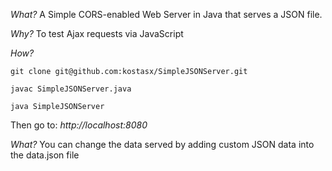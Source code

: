 *What?* A Simple CORS-enabled Web Server in Java that serves a JSON file. 

*Why?* To test Ajax requests via JavaScript

*How?* 

`git clone git@github.com:kostasx/SimpleJSONServer.git` 

`javac SimpleJSONServer.java`

`java SimpleJSONServer`

Then go to: *http://localhost:8080*

*What?* You can change the data served by adding custom JSON data into the data.json file